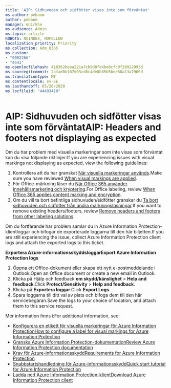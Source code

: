 ```yaml
---
title: 'AIP: Sidhuvuden och sidfötter visas inte som förväntat'
ms.author: pebaum
author: pebaum
manager: mnirkhe
ms.audience: Admin
ms.topic: article
ROBOTS: NOINDEX, NOFOLLOW
localization_priority: Priority
ms.collection: Adm_O365
ms.custom:
- "9002266"
- "4541"
ms.openlocfilehash: 418362beea221a7cb9d8fd4be6cfc0f28022093d
ms.sourcegitcommit: 2afad0b107d03cd8c4de0b85b5bee38a13a7960d
ms.translationtype: MT
ms.contentlocale: sv-SE
ms.lasthandoff: 05/26/2020
ms.locfileid: "44493410"
---
```

# <a name="aip-headers-and-footers-not-displaying-as-expected"></a><span data-ttu-id="8f32f-102">AIP: Sidhuvuden och sidfötter visas inte som förväntat</span><span class="sxs-lookup"><span data-stu-id="8f32f-102">AIP: Headers and footers not displaying as expected</span></span>

<span data-ttu-id="8f32f-103">Om du har problem med visuella markeringar som inte visas som förväntat kan du visa följande riktlinjer:</span><span class="sxs-lookup"><span data-stu-id="8f32f-103">If you are experiencing issues with visual markings not displaying as expected, view the following guidelines:</span></span>

1. <span data-ttu-id="8f32f-104">Kontrollera att du har granskat [När visuella markeringar används](https://docs.microsoft.com/azure/information-protection/configure-policy-markings#when-visual-markings-are-applied).</span><span class="sxs-lookup"><span data-stu-id="8f32f-104">Make sure you have reviewed [When visual markings are applied](https://docs.microsoft.com/azure/information-protection/configure-policy-markings#when-visual-markings-are-applied).</span></span>
2. <span data-ttu-id="8f32f-105">För Office-märkning läser du [När Office 365 använder innehållsmarkering och kryptering](https://docs.microsoft.com/microsoft-365/compliance/sensitivity-labels-office-apps#when-office-apps-apply-content-marking-and-encryption).</span><span class="sxs-lookup"><span data-stu-id="8f32f-105">For Office labeling, review [When Office 365 applies content marking and encryption](https://docs.microsoft.com/microsoft-365/compliance/sensitivity-labels-office-apps#when-office-apps-apply-content-marking-and-encryption).</span></span>
3. <span data-ttu-id="8f32f-106">Om du vill ta bort befintliga sidhuvuden/sidfötter granskar du [Ta bort sidhuvuden och sidfötter från andra märkningslösningar](https://docs.microsoft.com/azure/information-protection/rms-client/client-admin-guide-customizations#remove-headers-and-footers-from-other-labeling-solutions).</span><span class="sxs-lookup"><span data-stu-id="8f32f-106">If you want to remove existing headers/footers, review [Remove headers and footers from other labeling solutions](https://docs.microsoft.com/azure/information-protection/rms-client/client-admin-guide-customizations#remove-headers-and-footers-from-other-labeling-solutions).</span></span>

<span data-ttu-id="8f32f-107">Om du fortfarande har problem samlar du in Azure Information Protection-klientloggar och bifogar de exporterade loggarna till den här biljetten.</span><span class="sxs-lookup"><span data-stu-id="8f32f-107">If you are still experiencing the issue, collect Azure Information Protection client logs and attach the exported logs to this ticket.</span></span>

<span data-ttu-id="8f32f-108">**Exportera Azure-informationsskyddsloggar**</span><span class="sxs-lookup"><span data-stu-id="8f32f-108">**Export Azure Information Protection logs**</span></span>

1. <span data-ttu-id="8f32f-109">Öppna ett Office-dokument eller skapa ett nytt e-postmeddelande i Outlook.</span><span class="sxs-lookup"><span data-stu-id="8f32f-109">Open an Office document or create a new email in Outlook.</span></span>
2. <span data-ttu-id="8f32f-110">Klicka på Hjälp och feedback **om skydd/känslighet**  >  **Help and feedback**.</span><span class="sxs-lookup"><span data-stu-id="8f32f-110">Click **Protect/Sensitivity** > **Help and feedback**.</span></span>
3. <span data-ttu-id="8f32f-111">Klicka på **Exportera loggar**.</span><span class="sxs-lookup"><span data-stu-id="8f32f-111">Click **Export Logs**.</span></span>
4. <span data-ttu-id="8f32f-112">Spara loggarna till ditt val av plats och bifoga dem till den här servicebegäran.</span><span class="sxs-lookup"><span data-stu-id="8f32f-112">Save the logs to your choice of location, and attach them to this service request.</span></span>

<span data-ttu-id="8f32f-113">Mer information finns i:</span><span class="sxs-lookup"><span data-stu-id="8f32f-113">For additional information, see:</span></span>

- [<span data-ttu-id="8f32f-114">Konfigurera en etikett för visuella markeringar för Azure Information Protection</span><span class="sxs-lookup"><span data-stu-id="8f32f-114">How to configure a label for visual markings for Azure Information Protection</span></span>](https://docs.microsoft.com/azure/information-protection/configure-policy-markings)
- [<span data-ttu-id="8f32f-115">Granska Azure Information Protection-dokumentation</span><span class="sxs-lookup"><span data-stu-id="8f32f-115">Review Azure Information Protection documentation</span></span>](https://docs.microsoft.com/azure/information-protection/what-is-information-protection)
- [<span data-ttu-id="8f32f-116">Krav för Azure-informationsskydd</span><span class="sxs-lookup"><span data-stu-id="8f32f-116">Requirements for Azure Information Protection</span></span>](https://docs.microsoft.com/azure/information-protection/get-started/requirements)
- [<span data-ttu-id="8f32f-117">Snabbstartshandledning för Azure-informationsskydd</span><span class="sxs-lookup"><span data-stu-id="8f32f-117">Quick start tutorial for Azure Information Protection</span></span>](https://docs.microsoft.com/azure/information-protection/get-started/infoprotect-quick-start-tutorial)
- [<span data-ttu-id="8f32f-118">Ladda ned Azure Information Protection-klient</span><span class="sxs-lookup"><span data-stu-id="8f32f-118">Download Azure Information Protection client</span></span>](https://www.microsoft.com/download/details.aspx?id=53018)
